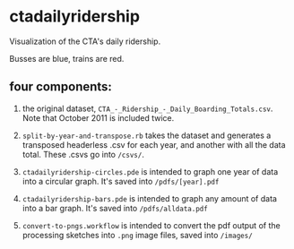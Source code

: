 ctadailyridership
=================

Visualization of the CTA's daily ridership.

Busses are blue, trains are red.

## four components:

1. the original dataset, `CTA_-_Ridership_-_Daily_Boarding_Totals.csv`. Note that October 2011 is included twice.

2. `split-by-year-and-transpose.rb` takes the dataset and generates a transposed headerless .csv for each year, and another with all the data total. These .csvs go into `/csvs/`.

3. `ctadailyridership-circles.pde` is intended to graph one year of data into a circular graph. It's saved into `/pdfs/[year].pdf`

4. `ctadailyridership-bars.pde` is intended to graph any amount of data into a bar graph. It's saved into `/pdfs/alldata.pdf`

5. `convert-to-pngs.workflow` is intended to convert the pdf output of the processing sketches into `.png` image files, saved into `/images/`